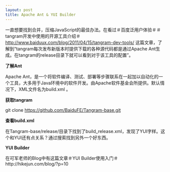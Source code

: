 ```yaml
---
layout: post
title: Apache Ant & YUI Builder
---
```

一直想要找到合并，压缩JavaScript的最佳办法。在看过＃百度泛用户体验＃＃tangram开发中使用的开源工具介绍＃ http://www.baiduux.com/blog/2011/04/15/tangram-dev-tools/ 这篇文章，了解到“tangram每次发布新版本时提供下载的各种源代码都是通过Apache Ant生成。在tangram的release目录下就可以看到对于该工具的配置”。

**了解Ant**

Apache Ant，是一个将软件编译、测试、部署等步骤联系在一起加以自动化的一个工具，大多用于Java环境中的软件开发。由Apache软件基金会所提供。默认情况下，XML文件名为build.xml 。

**获取tangram**

git clone https://github.com/BaiduFE/Tangram-base.git

**查看build.xml**

在Tangram-base/release/目录下找到了build_release.xml，发现了YUI字样。这个和YUI还有点关系？通过搜索找到另外一个好东西。

**YUI Builder**

<div>在可军老师的Blog中有这篇文章＃YUI Builder使用入门＃http://hikejun.com/blog/?p=10</div>